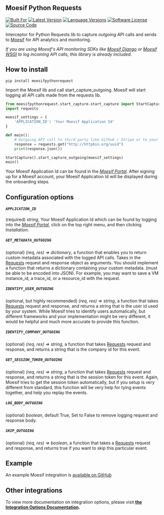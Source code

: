 ## Moesif Python Requests

[![Built For][ico-built-for]][link-built-for]
[![Latest Version][ico-version]][link-package]
[![Language Versions][ico-language]][link-language]
[![Software License][ico-license]][link-license]
[![Source Code][ico-source]][link-source]

Interceptor for Python Requests lib to capture _outgoing_ API calls and sends to [Moesif](https://www.moesif.com) for API analytics and monitoring. 

_If you are using Moesif's API monitoring SDKs like [Moesif Django](https://github.com/Moesif/moesifdjango) or [Moesif WSGI](https://github.com/moesif/moesifwsgi) to log _incoming_ API calls, this library is already included._

## How to install

```shell
pip install moesifpythonrequest
```

Import the Moesif lib and call start_capture_outgoing.
Moesif will start logging all API calls made from the requests lib. 

```python
from moesifpythonrequest.start_capture.start_capture import StartCapture
import requests

moesif_settings = {
    'APPLICATION_ID': 'Your Moesif Application Id'
}

def main():
    # Outgoing API call to third party like Github / Stripe or to your own dependencies
    response = requests.get("http://httpbin.org/uuid")
    print(response.json())

StartCapture().start_capture_outgoing(moesif_settings)
main()
```

Your Moesif Application Id can be found in the [_Moesif Portal_](https://www.moesif.com/).
After signing up for a Moesif account, your Moesif Application Id will be displayed during the onboarding steps. 

## Configuration options

#### _`APPLICATION_ID`_
(required) _string_, Your Moesif Application Id which can be found by logging 
into the [_Moesif Portal_](https://www.moesif.com/), click on the top right menu,
and then clicking _Installation_.

##### __`GET_METADATA_OUTGOING`__
(optional) _(req, res) => dictionary_, a function that enables you to return custom metadata associated with the logged API calls. 
Takes in the [Requests](http://docs.python-requests.org/en/master/api/) request and response object as arguments. You should implement a function that 
returns a dictionary containing your custom metadata. (must be able to be encoded into JSON). For example, you may want to save a VM instance_id, a trace_id, or a resource_id with the request.

##### __`IDENTIFY_USER_OUTGOING`__
(optional, but highly recommended) _(req, res) => string_, a function that takes [Requests](http://docs.python-requests.org/en/master/api/) request and response, and returns a string that is the user id used by your system. While Moesif tries to identify users automatically,
but different frameworks and your implementation might be very different, it would be helpful and much more accurate to provide this function.

##### __`IDENTIFY_COMPANY_OUTGOING`__
(optional) _(req, res) => string_, a function that takes [Requests](http://docs.python-requests.org/en/master/api/) request and response, and returns a string that is the company id for this event.

##### __`GET_SESSION_TOKEN_OUTGOING`__
(optional) _(req, res) => string_, a function that takes [Requests](http://docs.python-requests.org/en/master/api/) request and response, and returns a string that is the session token for this event. Again, Moesif tries to get the session token automatically, but if you setup is very different from standard, this function will be very help for tying events together, and help you replay the events.

##### __`LOG_BODY_OUTGOING`__
(optional) _boolean_, default True, Set to False to remove logging request and response body.

##### __`SKIP_OUTGOING`__
(optional) _(req, res) => boolean_, a function that takes a [Requests](http://docs.python-requests.org/en/master/api/) request and response,
and returns true if you want to skip this particular event.

## Example

An example Moesif integration is [available on GitHub](https://github.com/Moesif/moesif-python-outgoing-example)

## Other integrations

To view more documentation on integration options, please visit __[the Integration Options Documentation](https://www.moesif.com/docs/getting-started/integration-options/).__

[ico-built-for]: https://img.shields.io/badge/built%20for-python%20requests-blue.svg
[ico-version]: https://img.shields.io/pypi/v/moesifpythonrequest.svg
[ico-language]: https://img.shields.io/pypi/pyversions/moesifpythonrequest.svg
[ico-license]: https://img.shields.io/badge/License-Apache%202.0-green.svg
[ico-source]: https://img.shields.io/github/last-commit/moesif/moesifpythonrequest.svg?style=social

[link-built-for]: http://docs.python-requests.org/en/master/
[link-package]: https://pypi.python.org/pypi/moesifpythonrequest
[link-language]: https://pypi.python.org/pypi/moesifpythonrequest
[link-license]: https://raw.githubusercontent.com/Moesif/moesifpythonrequest/master/LICENSE
[link-source]: https://github.com/Moesif/moesifpythonrequest
